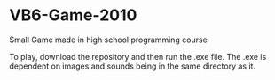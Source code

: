 VB6-Game-2010
=============

Small Game made in high school programming course

To play, download the repository and then run the .exe file. The .exe is dependent on images and sounds being in the same directory as it. 
